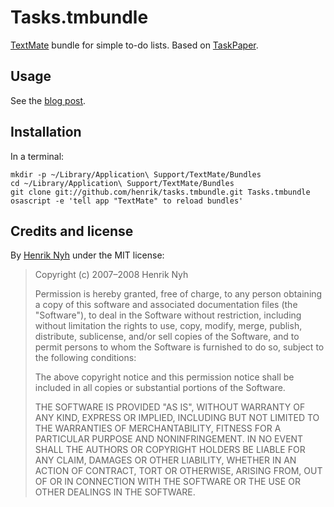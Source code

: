 # Tasks.tmbundle

[TextMate](http://macromates.com/) bundle for simple to-do lists. Based on [TaskPaper](http://www.hogbaysoftware.com/products/taskpaper).


## Usage

See the [blog post](http://henrik.nyh.se/2007/08/tasks-bundle).


## Installation

In a terminal:

    mkdir -p ~/Library/Application\ Support/TextMate/Bundles
    cd ~/Library/Application\ Support/TextMate/Bundles
    git clone git://github.com/henrik/tasks.tmbundle.git Tasks.tmbundle
    osascript -e 'tell app "TextMate" to reload bundles'

## Credits and license

By [Henrik Nyh](http://henrik.nyh.se/) under the MIT license:

>  Copyright (c) 2007–2008 Henrik Nyh
>
>  Permission is hereby granted, free of charge, to any person obtaining a copy
>  of this software and associated documentation files (the "Software"), to deal
>  in the Software without restriction, including without limitation the rights
>  to use, copy, modify, merge, publish, distribute, sublicense, and/or sell
>  copies of the Software, and to permit persons to whom the Software is
>  furnished to do so, subject to the following conditions:
>
>  The above copyright notice and this permission notice shall be included in
>  all copies or substantial portions of the Software.
>
>  THE SOFTWARE IS PROVIDED "AS IS", WITHOUT WARRANTY OF ANY KIND, EXPRESS OR
>  IMPLIED, INCLUDING BUT NOT LIMITED TO THE WARRANTIES OF MERCHANTABILITY,
>  FITNESS FOR A PARTICULAR PURPOSE AND NONINFRINGEMENT. IN NO EVENT SHALL THE
>  AUTHORS OR COPYRIGHT HOLDERS BE LIABLE FOR ANY CLAIM, DAMAGES OR OTHER
>  LIABILITY, WHETHER IN AN ACTION OF CONTRACT, TORT OR OTHERWISE, ARISING FROM,
>  OUT OF OR IN CONNECTION WITH THE SOFTWARE OR THE USE OR OTHER DEALINGS IN
>  THE SOFTWARE.
